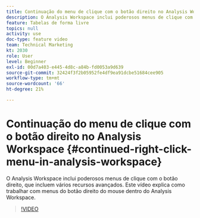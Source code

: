 ```yaml
---
title: Continuação do menu de clique com o botão direito no Analysis Workspace
description: O Analysis Workspace inclui poderosos menus de clique com o botão direito, que incluem vários recursos avançados. Este vídeo explica como trabalhar com menus do botão direito do mouse dentro do Analysis Workspace.
feature: Tabelas de forma livre
topics: null
activity: use
doc-type: feature video
team: Technical Marketing
kt: 2030
role: User
level: Beginner
exl-id: 00d7a403-e445-4d8c-a84b-fd0053a9d639
source-git-commit: 32424f3f2b05952fe4df9ea91dcbe51684cee905
workflow-type: tm+mt
source-wordcount: '66'
ht-degree: 21%

---
```


# Continuação do menu de clique com o botão direito no Analysis Workspace {#continued-right-click-menu-in-analysis-workspace}

O Analysis Workspace inclui poderosos menus de clique com o botão direito, que incluem vários recursos avançados. Este vídeo explica como trabalhar com menus do botão direito do mouse dentro do Analysis Workspace.

>[!VIDEO](https://video.tv.adobe.com/v/23982/?quality=12)

